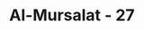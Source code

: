---
title: "Al-Mursalat - 27"
no: 27
arabic_no: ٢٧
ayah: وَّجَعَلْنَا فِيْهَا رَوَاسِيَ شٰمِخٰتٍ وَّاَسْقَيْنٰكُمْ مَّاۤءً فُرَاتًاۗ
translation: "Dan Kami jadikan padanya gunung-gunung yang tinggi, dan Kami beri minum kamu dengan air tawar?"
tafsir: "Selain itu, Allah juga mengarahkan perhatian manusia kepada tujuan penciptaan gunung yang menjulang tinggi dari permukaan bumi. Ia dikatakan sebagai pasak bumi dan dengan demikian, manusia merasa tenteram tinggal di bumi. Gunung itulah yang bertugas sebagai pasak tiang untuk menjaga keseimbangan bumi tersebut. Terkadang sebagian badan gunung-gunung itu terbenam dalam tanah atau dalam laut maupun sungai-sungai.\n\nSelanjutnya Allah mengajak manusia memikirkan tentang air tawar yang diminum setiap hari, sebagai anugerah dari-Nya. Dialah yang menurut ayat ini memberikan minum. Terkadang air itu tercurah dari langit yang dibawa hujan yang berasal dari gumpalan awan atau dari salju mencair dan adakalanya pula mengalir dari anak-anak sungai atau memancar dari mata air, di bawah celah-celah gunung maupun di pinggir kali, dan sebagainya."
---